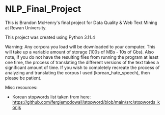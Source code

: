 # NLP_Final_Project
This is Brandon McHenry's final project for Data Quality & Web Text Mining at Rowan University.

This project was created using Python 3.11.4

Warning: Any corpora you load will be downloaded to your computer. This will take up a variable amount of storage (100s of MBs - 10s of Gbs). Also note, if you do not have the resulting files from running the program at least one time, the process of translating the different versions of the text takes a significant amount of time. If you wish to completely recreate the process of analyzing and translating the corpus I used (korean_hate_speech), then please be patient.

Misc resources:
- Korean stopwords list taken from here: https://github.com/fergiemcdowall/stopword/blob/main/src/stopwords_kor.js
